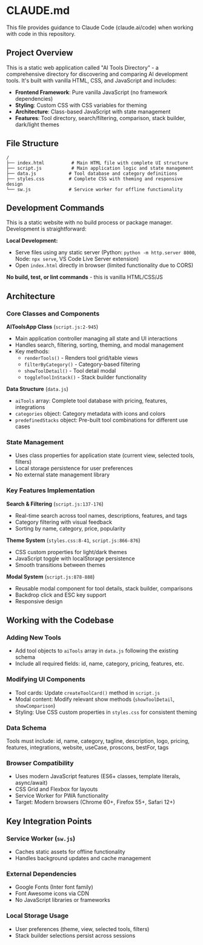 # CLAUDE.md

This file provides guidance to Claude Code (claude.ai/code) when working with code in this repository.

## Project Overview

This is a static web application called "AI Tools Directory" - a comprehensive directory for discovering and comparing AI development tools. It's built with vanilla HTML, CSS, and JavaScript and includes:

- **Frontend Framework**: Pure vanilla JavaScript (no framework dependencies)
- **Styling**: Custom CSS with CSS variables for theming
- **Architecture**: Class-based JavaScript with state management
- **Features**: Tool directory, search/filtering, comparison, stack builder, dark/light themes

## File Structure

```
/
├── index.html          # Main HTML file with complete UI structure
├── script.js           # Main application logic and state management  
├── data.js            # Tool database and category definitions
├── styles.css         # Complete CSS with theming and responsive design
└── sw.js              # Service worker for offline functionality
```

## Development Commands

This is a static website with no build process or package manager. Development is straightforward:

**Local Development:**
- Serve files using any static server (Python: `python -m http.server 8000`, Node: `npx serve`, VS Code Live Server extension)
- Open `index.html` directly in browser (limited functionality due to CORS)

**No build, test, or lint commands** - this is vanilla HTML/CSS/JS

## Architecture

### Core Classes and Components

**AIToolsApp Class** (`script.js:2-945`)
- Main application controller managing all state and UI interactions
- Handles search, filtering, sorting, theming, and modal management
- Key methods:
  - `renderTools()` - Renders tool grid/table views
  - `filterByCategory()` - Category-based filtering
  - `showToolDetail()` - Tool detail modal
  - `toggleToolInStack()` - Stack builder functionality

**Data Structure** (`data.js`)
- `aiTools` array: Complete tool database with pricing, features, integrations
- `categories` object: Category metadata with icons and colors
- `predefinedStacks` object: Pre-built tool combinations for different use cases

### State Management
- Uses class properties for application state (current view, selected tools, filters)
- Local storage persistence for user preferences
- No external state management library

### Key Features Implementation

**Search & Filtering** (`script.js:137-176`)
- Real-time search across tool names, descriptions, features, and tags
- Category filtering with visual feedback
- Sorting by name, category, price, popularity

**Theme System** (`styles.css:8-41`, `script.js:866-876`)
- CSS custom properties for light/dark themes
- JavaScript toggle with localStorage persistence
- Smooth transitions between themes

**Modal System** (`script.js:878-888`)
- Reusable modal component for tool details, stack builder, comparisons
- Backdrop click and ESC key support
- Responsive design

## Working with the Codebase

### Adding New Tools
- Add tool objects to `aiTools` array in `data.js` following the existing schema
- Include all required fields: id, name, category, pricing, features, etc.

### Modifying UI Components
- Tool cards: Update `createToolCard()` method in `script.js`
- Modal content: Modify relevant show methods (`showToolDetail`, `showComparison`)
- Styling: Use CSS custom properties in `styles.css` for consistent theming

### Data Schema
Tools must include: id, name, category, tagline, description, logo, pricing, features, integrations, website, useCase, proscons, bestFor, tags

### Browser Compatibility
- Uses modern JavaScript features (ES6+ classes, template literals, async/await)
- CSS Grid and Flexbox for layouts
- Service Worker for PWA functionality
- Target: Modern browsers (Chrome 60+, Firefox 55+, Safari 12+)

## Key Integration Points

### Service Worker (`sw.js`)
- Caches static assets for offline functionality
- Handles background updates and cache management

### External Dependencies
- Google Fonts (Inter font family)
- Font Awesome icons via CDN
- No JavaScript libraries or frameworks

### Local Storage Usage
- User preferences (theme, view, selected tools, filters)
- Stack builder selections persist across sessions